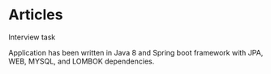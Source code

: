 # Articles
Interview task

Application has been written in Java 8 and Spring boot framework with JPA, WEB, MYSQL, and LOMBOK dependencies.
